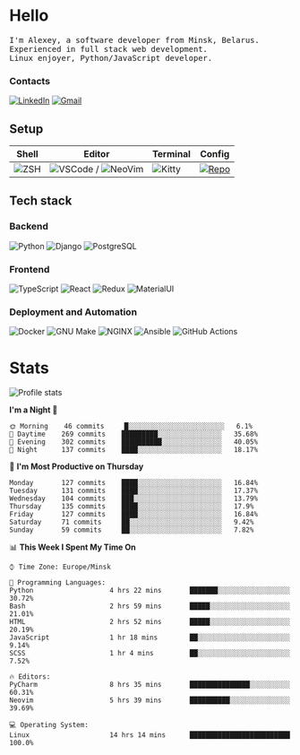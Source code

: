 # Hello

<p>
    <samp>
        I'm Alexey, a software developer from Minsk, Belarus.
        <br>
	Experienced in full stack web development.
	<br>
	Linux enjoyer, Python/JavaScript developer.
    </samp>
</p>

### Contacts

[![LinkedIn](https://img.icons8.com/fluency/48/000000/linkedin.png)](https://www.linkedin.com/in/dhvcc/)
[![Gmail](https://img.icons8.com/fluency/48/000000/gmail-new.png)](mailto:alexey.artishevskiy@gmail.com)

## Setup

| Shell | Editor | Terminal | Config |
|-------|--------|----------|--------|
| ![ZSH](https://img.shields.io/badge/-ZSH-000000?style=flat&logo=GNU-Bash) | ![VSCode](https://img.shields.io/badge/-VSCode-000000?style=flat&logo=Visual-Studio-Code&logoColor=0066b8) / ![NeoVim](https://img.shields.io/badge/-NeoVim-000000?style=flat&logo=Neovim) | ![Kitty](https://img.shields.io/badge/-Kitty-000000?style=flat&logo=Windows-Terminal) | [![Repo](https://img.shields.io/badge/-Repo-000000?style=flat&logo=Github)](https://github.com/dhvcc/configs)


## Tech stack

### Backend

![Python](https://img.shields.io/badge/-Python-black?style=flat&logo=Python&logoColor=FFE17E)
![Django](https://img.shields.io/badge/-Django-black?style=flat&logo=Django&logoColor=20AA76)
![PostgreSQL](https://img.shields.io/badge/-PostgreSQL-black?style=flat&logo=PostgreSQL)

### Frontend

![TypeScript](https://img.shields.io/badge/-TypeScript-black?style=flat&logo=TypeScript)
![React](https://img.shields.io/badge/-React-black?style=flat&logo=React)
![Redux](https://img.shields.io/badge/-Redux-black?style=flat&logo=Redux&logoColor=764ABC)
![MaterialUI](https://img.shields.io/badge/-MaterialUI-black?style=flat&logo=MUI&logoColor=9170c2)

### Deployment and Automation

![Docker](https://img.shields.io/badge/-Docker-black?style=flat&logo=Docker)
![GNU Make](https://img.shields.io/badge/-GNU%20Make-black?style=flat&logo=GNU)
![NGINX](https://img.shields.io/badge/-NGINX-black?style=flat&logo=NGINX&logoColor=009639)
![Ansible](https://img.shields.io/badge/-Ansible-black?style=flat&logo=Ansible)
![GitHub Actions](https://img.shields.io/badge/-GitHub%20Actions-black?style=flat&logo=GitHub-Actions)

# Stats

![Profile stats](https://github-readme-stats.dhvcc.vercel.app/api?username=dhvcc&hide_title=true&show_icons=true&count_private=true&theme=react&hide_border=true)

<!--START_SECTION:waka-->
**I'm a Night 🦉** 

```text
🌞 Morning    46 commits     █░░░░░░░░░░░░░░░░░░░░░░░░   6.1% 
🌆 Daytime    269 commits    █████████░░░░░░░░░░░░░░░░   35.68% 
🌃 Evening    302 commits    ██████████░░░░░░░░░░░░░░░   40.05% 
🌙 Night      137 commits    ████░░░░░░░░░░░░░░░░░░░░░   18.17%

```
📅 **I'm Most Productive on Thursday** 

```text
Monday       127 commits    ████░░░░░░░░░░░░░░░░░░░░░   16.84% 
Tuesday      131 commits    ████░░░░░░░░░░░░░░░░░░░░░   17.37% 
Wednesday    104 commits    ███░░░░░░░░░░░░░░░░░░░░░░   13.79% 
Thursday     135 commits    ████░░░░░░░░░░░░░░░░░░░░░   17.9% 
Friday       127 commits    ████░░░░░░░░░░░░░░░░░░░░░   16.84% 
Saturday     71 commits     ██░░░░░░░░░░░░░░░░░░░░░░░   9.42% 
Sunday       59 commits     ██░░░░░░░░░░░░░░░░░░░░░░░   7.82%

```


📊 **This Week I Spent My Time On** 

```text
⌚︎ Time Zone: Europe/Minsk

💬 Programming Languages: 
Python                   4 hrs 22 mins       ███████░░░░░░░░░░░░░░░░░░   30.72% 
Bash                     2 hrs 59 mins       █████░░░░░░░░░░░░░░░░░░░░   21.01% 
HTML                     2 hrs 52 mins       █████░░░░░░░░░░░░░░░░░░░░   20.19% 
JavaScript               1 hr 18 mins        ██░░░░░░░░░░░░░░░░░░░░░░░   9.14% 
SCSS                     1 hr 4 mins         ██░░░░░░░░░░░░░░░░░░░░░░░   7.52%

🔥 Editors: 
PyCharm                  8 hrs 35 mins       ███████████████░░░░░░░░░░   60.31% 
Neovim                   5 hrs 39 mins       ██████████░░░░░░░░░░░░░░░   39.69%

💻 Operating System: 
Linux                    14 hrs 14 mins      █████████████████████████   100.0%

```


<!--END_SECTION:waka-->
